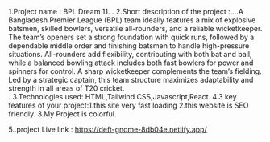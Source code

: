 1.Project name : BPL Dream 11.
.
2.Short description of the project :....A Bangladesh Premier League (BPL) team ideally features a mix of explosive batsmen, skilled bowlers, versatile all-rounders, and a reliable wicketkeeper. The team’s openers set a strong foundation with quick runs, followed by a dependable middle order and finishing batsmen to handle high-pressure situations. All-rounders add flexibility, contributing with both bat and ball, while a balanced bowling attack includes both fast bowlers for power and spinners for control. A sharp wicketkeeper complements the team’s fielding. Led by a strategic captain, this team structure maximizes adaptability and strength in all areas of T20 cricket.  
.
3.Technologies used: HTML,Tailwind CSS,Javascript,React.
4.3 key features of your project:1.this site very fast loading 2.this website is SEO friendly. 3.My Project is colorful. 

5..project Live link : https://deft-gnome-8db04e.netlify.app/




